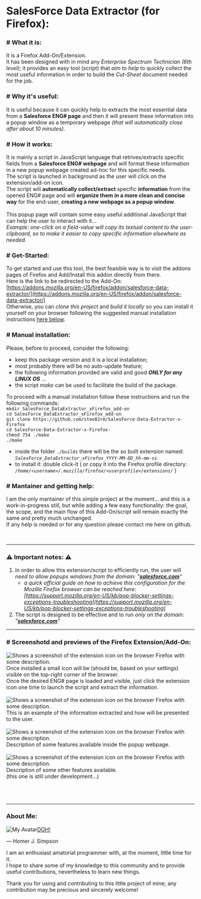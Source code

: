 SalesForce Data Extractor (for Firefox):
===

### # What it is:
It is a Firefox Add-On/Extension.<br />
It has been designed with in mind any _Enterprise Spectrum Technician (6th level)_; it provides an easy tool (script) that *aim to help* to quickly collect the most useful information in order to build the _Cut-Sheet_ document needed for the job.

### # Why it's useful:
It is useful because it can quickly help to extracts the most essential data from a __Salesforce ENG# page__ and then it will present these information into a popup window as a temporary webpage _(that will automatically close after about 10 minutes)_.

### # How it works:
It is mainly a script in JavaScript language that retrives/extracts specific fields from a __Salesforce ENG# webpage__ and will format these information in a new popup webpage created ad-hoc for this specific needs.<br />
The script is launched in background as the user will click on the extension/add-on icon.<br />
The script will **automatically collect/extract** specific **information** from the opened ENG# page and will **organize them in a more clean and concise way** for the end-user, **creating a new webpage as a popup window**.<br /><br />
This popup page will contain some easy useful additional JavaScript that can help the user to interact with it...<br />
_Example: one-click on a field-value will copy its textual content to the user-clipboard, so to make it easier to copy specific information elsewhere as needed._

### # Get-Started:
To get started and use this tool, the best feasible way is to visit the addons pages of Firefox and Add/Install this addon directly from there.<br />
Here is the link to be redirected to the Add-On:<br />
[https://addons.mozilla.org/en-US/firefox/addon/salesforce-data-extractor/](https://addons.mozilla.org/en-US/firefox/addon/salesforce-data-extractor/)<br />
Otherwise, you can _clone this project_ and _build it locally_ so you can install it yourself on your browser following the suggested manual installation instructions [here below](https://github.com/steo82rm/SalesForce-Data-Extractor-x-Firefox-#-manual-installation).<br />

### # Manual installation:
Please, before to proceed, consider the following:
- keep this package version and it is a local installation;
- most probably there will be no auto-update feature;
- the following information provided are valid and good ***ONLY for any LINUX OS*** ...
- the script _make_ can be used to facilitate the build of the package.

To proceed with a manual installation follow these instructions and run the following commands:<br />
`mkdir SalesForce_DataExtractor_xFirefox_add-on`<br />
`cd SalesForce_DataExtractor_xFirefox_add-on`<br />
`git clone https://github.com/steo82rm/SalesForce-Data-Extractor-x-Firefox`<br />
`cd SalesForce-Data-Extractor-x-Firefox-`<br />
`chmod 754 ./make`<br />
`./make`<br />

- inside the folder `./builds` there will be the so built extension named: _`SalesForce_DataExtractor_xFirefox_YYYY-MM-DD_hh-mm-ss`_
- to install it: double click-it  ( or copy it into the Firefox profile directory: _`/home/<username>/.mozilla/firefox/<userprofile>/extensions/`_ )


### # Mantainer and getting help:
I am the only mantainer of this simple project at the moment... and this is a work-in-progress still, but while adding a few easy functionality: the goal, the scope, and the main flow of this Add-On/script will remain exactly the same and pretty much unchanged.<br />
If any help is needed or for any question please contact me here on github.

<br />

---
### ⚠ Important notes: ⚠
1. In order to allow this extension/script to efficiently run, the user will _need to allow popups windows from the domain: "**[salesforce.com](https://salesforce.com)**"_
    - _a quick official guide on how to achieve this configuration for the Mozilla Firefox browser can be reached here:_
      _[https://support.mozilla.org/en-US/kb/pop-blocker-settings-exceptions-troubleshooting](https://support.mozilla.org/en-US/kb/pop-blocker-settings-exceptions-troubleshooting)_
2. The script is designed to be effective and to run _only on the domain: "**[salesforce.com](https://salesforce.com)**"_
---
### # Screenshotd and previews of the Firefox Extension/Add-On:

<picture style="float: left;">
  <source media="(prefers-color-scheme: dark)" srcset="https://github.com/steo82rm/SalesForce-Data-Extractor-x-Firefox-/blob/main/tutorial/Pic_01_ExtensionIcon.png">
  <source media="(prefers-color-scheme: light)" srcset="https://github.com/steo82rm/SalesForce-Data-Extractor-x-Firefox-/blob/main/tutorial/Pic_01_ExtensionIcon.png">
  <img alt="Shows a screenshot of the extension icon on the browser Firefox with some description." src="https://github.com/steo82rm/SalesForce-Data-Extractor-x-Firefox-/blob/main/tutorial/Pic_01_ExtensionIcon.png">
</picture><br />
Once installed a small icon will be (should be, based on your settings) visible on the top-right corner of the browser.<br />
Once the desired ENG# page is loaded and visible, just click the extension icon one time to launch the script and extract the information.<br />
<br />

<picture style="float: left;">
  <source media="(prefers-color-scheme: dark)" srcset="https://github.com/steo82rm/SalesForce-Data-Extractor-x-Firefox-/blob/main/tutorial/Pic_02_PopupWindow.png">
  <source media="(prefers-color-scheme: light)" srcset="https://github.com/steo82rm/SalesForce-Data-Extractor-x-Firefox-/blob/main/tutorial/Pic_02_PopupWindow.png">
  <img alt="Shows a screenshot of the extension icon on the browser Firefox with some description." src="https://github.com/steo82rm/SalesForce-Data-Extractor-x-Firefox-/blob/main/tutorial/Pic_02_PopupWindow.png">
</picture><br />
This is an example of the information extracted and how will be presented to the user.<br />
<br />

<picture style="float: left;">
  <source media="(prefers-color-scheme: dark)" srcset="https://github.com/steo82rm/SalesForce-Data-Extractor-x-Firefox-/blob/main/tutorial/Pic_03_PopupWindow_Features1.png">
  <source media="(prefers-color-scheme: light)" srcset="https://github.com/steo82rm/SalesForce-Data-Extractor-x-Firefox-/blob/main/tutorial/Pic_03_PopupWindow_Features1.png">
  <img alt="Shows a screenshot of the extension icon on the browser Firefox with some description." src="https://github.com/steo82rm/SalesForce-Data-Extractor-x-Firefox-/blob/main/tutorial/Pic_03_PopupWindow_Features1.png">
</picture><br />
Description of some features available inside the popup webpage.<br />
<br />

<picture style="float: left;">
  <source media="(prefers-color-scheme: dark)" srcset="https://github.com/steo82rm/SalesForce-Data-Extractor-x-Firefox-/blob/main/tutorial/Pic_04_PopupWindow_Features2.png">
  <source media="(prefers-color-scheme: light)" srcset="https://github.com/steo82rm/SalesForce-Data-Extractor-x-Firefox-/blob/main/tutorial/Pic_04_PopupWindow_Features2.png">
  <img alt="Shows a screenshot of the extension icon on the browser Firefox with some description." src="https://github.com/steo82rm/SalesForce-Data-Extractor-x-Firefox-/blob/main/tutorial/Pic_04_PopupWindow_Features2.png">
</picture><br />
Description of some other features available.<br />
(this one is still under development...)<br />
<br />
<br />

<br />

---
### About Me:
<picture style="float: left;">
 <source media="(prefers-color-scheme: dark)" srcset="https://avatars.githubusercontent.com/u/114833388?s=400&u=ae7813769b528e419e049624801e7eb8017ba7a8&v=4">
 <source media="(prefers-color-scheme: light)" srcset="https://avatars.githubusercontent.com/u/114833388?s=400&u=ae7813769b528e419e049624801e7eb8017ba7a8&v=4">
 <img alt="My Avatar" src="https://avatars.githubusercontent.com/u/114833388?s=400&u=ae7813769b528e419e049624801e7eb8017ba7a8&v=4">
</picture>

> [DOH!](https://github.com/steo82rm/SalesForce-Data-Extractor-x-Firefox-#salesforce-data-extractor-for-firefox)

— Homer J. Simpson


I am an enthusiast amatorial programmer with, at the moment, little time for it.<br />
I hope to share some of my knowledge to this community and to provide useful contributions, nevertheless to learn new things.
<!-- TO DO: add more details about me later -->
Thank you for using and contributing to this little project of mine; any contribution may be precious and sincerely welcome!

